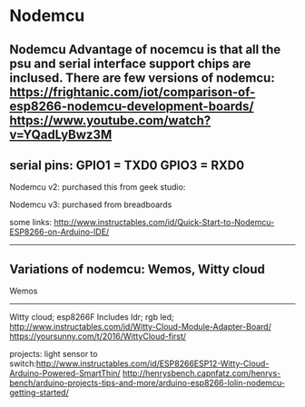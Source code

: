 # Nodemcu

Nodemcu 
Advantage of nocemcu is that all the psu and serial interface support chips are inclused. 
There are few versions of nodemcu: https://frightanic.com/iot/comparison-of-esp8266-nodemcu-development-boards/
https://www.youtube.com/watch?v=YQadLyBwz3M
---------------
serial pins:
GPIO1 = TXD0
GPIO3 = RXD0
------------------

Nodemcu v2: purchased this from geek studio:



Nodemcu v3: purchased from breadboards 


some links:
http://www.instructables.com/id/Quick-Start-to-Nodemcu-ESP8266-on-Arduino-IDE/


-----------------------------
Variations of nodemcu: Wemos, Witty cloud
----------------------------
Wemos




------------------------------
Witty cloud; esp8266F
Includes ldr; rgb led; 
http://www.instructables.com/id/Witty-Cloud-Module-Adapter-Board/
https://yoursunny.com/t/2016/WittyCloud-first/


projects:
light sensor to switch:http://www.instructables.com/id/ESP8266ESP12-Witty-Cloud-Arduino-Powered-SmartThin/
http://henrysbench.capnfatz.com/henrys-bench/arduino-projects-tips-and-more/arduino-esp8266-lolin-nodemcu-getting-started/




